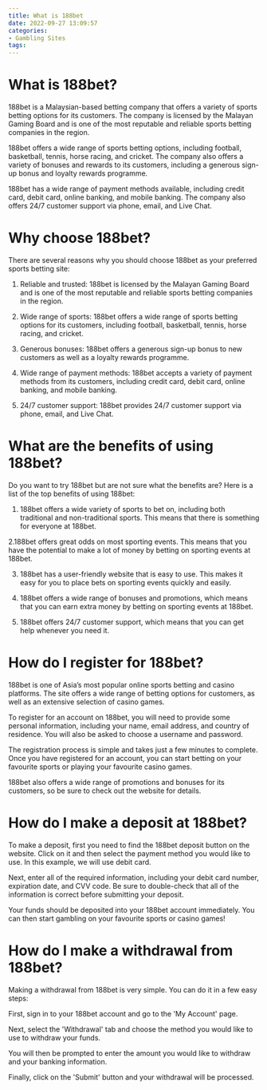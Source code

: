 ```yaml
---
title: What is 188bet
date: 2022-09-27 13:09:57
categories:
- Gambling Sites
tags:
---
```



#  What is 188bet?

188bet is a Malaysian-based betting company that offers a variety of sports betting options for its customers. The company is licensed by the Malayan Gaming Board and is one of the most reputable and reliable sports betting companies in the region.

188bet offers a wide range of sports betting options, including football, basketball, tennis, horse racing, and cricket. The company also offers a variety of bonuses and rewards to its customers, including a generous sign-up bonus and loyalty rewards programme.

188bet has a wide range of payment methods available, including credit card, debit card, online banking, and mobile banking. The company also offers 24/7 customer support via phone, email, and Live Chat.

# Why choose 188bet?

There are several reasons why you should choose 188bet as your preferred sports betting site:

1. Reliable and trusted: 188bet is licensed by the Malayan Gaming Board and is one of the most reputable and reliable sports betting companies in the region.

2. Wide range of sports: 188bet offers a wide range of sports betting options for its customers, including football, basketball, tennis, horse racing, and cricket.

3. Generous bonuses: 188bet offers a generous sign-up bonus to new customers as well as a loyalty rewards programme.

4. Wide range of payment methods: 188bet accepts a variety of payment methods from its customers, including credit card, debit card, online banking, and mobile banking.

5. 24/7 customer support: 188bet provides 24/7 customer support via phone, email, and Live Chat.

#  What are the benefits of using 188bet?

Do you want to try 188bet but are not sure what the benefits are? Here is a list of the top benefits of using 188bet:

1. 188bet offers a wide variety of sports to bet on, including both traditional and non-traditional sports. This means that there is something for everyone at 188bet.

2.188bet offers great odds on most sporting events. This means that you have the potential to make a lot of money by betting on sporting events at 188bet.

3. 188bet has a user-friendly website that is easy to use. This makes it easy for you to place bets on sporting events quickly and easily.

4. 188bet offers a wide range of bonuses and promotions, which means that you can earn extra money by betting on sporting events at 188bet.

5. 188bet offers 24/7 customer support, which means that you can get help whenever you need it.

#  How do I register for 188bet?

188bet is one of Asia’s most popular online sports betting and casino platforms. The site offers a wide range of betting options for customers, as well as an extensive selection of casino games.

To register for an account on 188bet, you will need to provide some personal information, including your name, email address, and country of residence. You will also be asked to choose a username and password.

The registration process is simple and takes just a few minutes to complete. Once you have registered for an account, you can start betting on your favourite sports or playing your favourite casino games.

188bet also offers a wide range of promotions and bonuses for its customers, so be sure to check out the website for details.

#  How do I make a deposit at 188bet?

To make a deposit, first you need to find the 188bet deposit button on the website. Click on it and then select the payment method you would like to use. In this example, we will use debit card.

Next, enter all of the required information, including your debit card number, expiration date, and CVV code. Be sure to double-check that all of the information is correct before submitting your deposit.

Your funds should be deposited into your 188bet account immediately. You can then start gambling on your favourite sports or casino games!

#  How do I make a withdrawal from 188bet?

Making a withdrawal from 188bet is very simple. You can do it in a few easy steps:

First, sign in to your 188bet account and go to the 'My Account' page.

Next, select the 'Withdrawal' tab and choose the method you would like to use to withdraw your funds.

You will then be prompted to enter the amount you would like to withdraw and your banking information.

Finally, click on the 'Submit' button and your withdrawal will be processed.